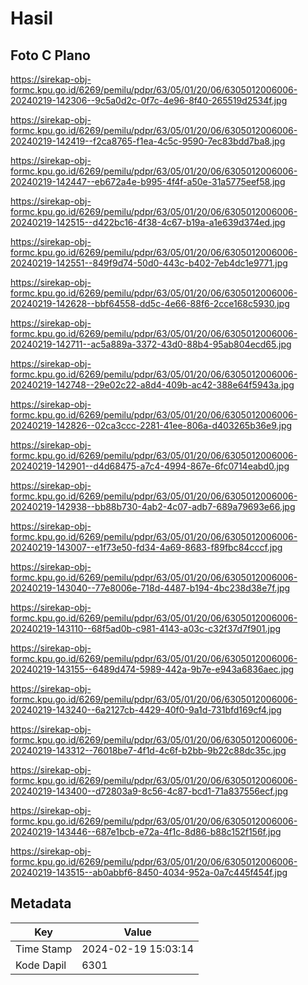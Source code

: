 # Hasil

## Foto C Plano

https://sirekap-obj-formc.kpu.go.id/6269/pemilu/pdpr/63/05/01/20/06/6305012006006-20240219-142306--9c5a0d2c-0f7c-4e96-8f40-265519d2534f.jpg

https://sirekap-obj-formc.kpu.go.id/6269/pemilu/pdpr/63/05/01/20/06/6305012006006-20240219-142419--f2ca8765-f1ea-4c5c-9590-7ec83bdd7ba8.jpg

https://sirekap-obj-formc.kpu.go.id/6269/pemilu/pdpr/63/05/01/20/06/6305012006006-20240219-142447--eb672a4e-b995-4f4f-a50e-31a5775eef58.jpg

https://sirekap-obj-formc.kpu.go.id/6269/pemilu/pdpr/63/05/01/20/06/6305012006006-20240219-142515--d422bc16-4f38-4c67-b19a-a1e639d374ed.jpg

https://sirekap-obj-formc.kpu.go.id/6269/pemilu/pdpr/63/05/01/20/06/6305012006006-20240219-142551--849f9d74-50d0-443c-b402-7eb4dc1e9771.jpg

https://sirekap-obj-formc.kpu.go.id/6269/pemilu/pdpr/63/05/01/20/06/6305012006006-20240219-142628--bbf64558-dd5c-4e66-88f6-2cce168c5930.jpg

https://sirekap-obj-formc.kpu.go.id/6269/pemilu/pdpr/63/05/01/20/06/6305012006006-20240219-142711--ac5a889a-3372-43d0-88b4-95ab804ecd65.jpg

https://sirekap-obj-formc.kpu.go.id/6269/pemilu/pdpr/63/05/01/20/06/6305012006006-20240219-142748--29e02c22-a8d4-409b-ac42-388e64f5943a.jpg

https://sirekap-obj-formc.kpu.go.id/6269/pemilu/pdpr/63/05/01/20/06/6305012006006-20240219-142826--02ca3ccc-2281-41ee-806a-d403265b36e9.jpg

https://sirekap-obj-formc.kpu.go.id/6269/pemilu/pdpr/63/05/01/20/06/6305012006006-20240219-142901--d4d68475-a7c4-4994-867e-6fc0714eabd0.jpg

https://sirekap-obj-formc.kpu.go.id/6269/pemilu/pdpr/63/05/01/20/06/6305012006006-20240219-142938--bb88b730-4ab2-4c07-adb7-689a79693e66.jpg

https://sirekap-obj-formc.kpu.go.id/6269/pemilu/pdpr/63/05/01/20/06/6305012006006-20240219-143007--e1f73e50-fd34-4a69-8683-f89fbc84cccf.jpg

https://sirekap-obj-formc.kpu.go.id/6269/pemilu/pdpr/63/05/01/20/06/6305012006006-20240219-143040--77e8006e-718d-4487-b194-4bc238d38e7f.jpg

https://sirekap-obj-formc.kpu.go.id/6269/pemilu/pdpr/63/05/01/20/06/6305012006006-20240219-143110--68f5ad0b-c981-4143-a03c-c32f37d7f901.jpg

https://sirekap-obj-formc.kpu.go.id/6269/pemilu/pdpr/63/05/01/20/06/6305012006006-20240219-143155--6489d474-5989-442a-9b7e-e943a6836aec.jpg

https://sirekap-obj-formc.kpu.go.id/6269/pemilu/pdpr/63/05/01/20/06/6305012006006-20240219-143240--6a2127cb-4429-40f0-9a1d-731bfd169cf4.jpg

https://sirekap-obj-formc.kpu.go.id/6269/pemilu/pdpr/63/05/01/20/06/6305012006006-20240219-143312--76018be7-4f1d-4c6f-b2bb-9b22c88dc35c.jpg

https://sirekap-obj-formc.kpu.go.id/6269/pemilu/pdpr/63/05/01/20/06/6305012006006-20240219-143400--d72803a9-8c56-4c87-bcd1-71a837556ecf.jpg

https://sirekap-obj-formc.kpu.go.id/6269/pemilu/pdpr/63/05/01/20/06/6305012006006-20240219-143446--687e1bcb-e72a-4f1c-8d86-b88c152f156f.jpg

https://sirekap-obj-formc.kpu.go.id/6269/pemilu/pdpr/63/05/01/20/06/6305012006006-20240219-143515--ab0abbf6-8450-4034-952a-0a7c445f454f.jpg


## Metadata

| Key        | Value               |
| ---------- | ------------------- |
| Time Stamp | 2024-02-19 15:03:14 |
| Kode Dapil | 6301                |



